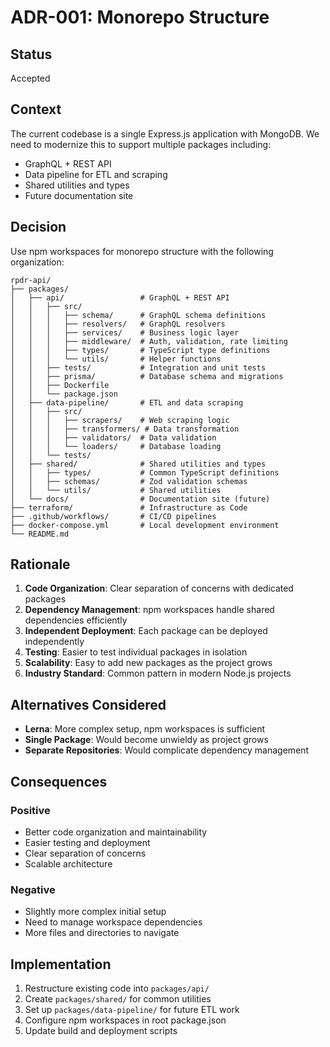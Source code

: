 # ADR-001: Monorepo Structure

## Status
Accepted

## Context
The current codebase is a single Express.js application with MongoDB. We need to modernize this to support multiple packages including:
- GraphQL + REST API
- Data pipeline for ETL and scraping
- Shared utilities and types
- Future documentation site

## Decision
Use npm workspaces for monorepo structure with the following organization:

```
rpdr-api/
├── packages/
│   ├── api/                 # GraphQL + REST API
│   │   ├── src/
│   │   │   ├── schema/      # GraphQL schema definitions
│   │   │   ├── resolvers/   # GraphQL resolvers
│   │   │   ├── services/    # Business logic layer
│   │   │   ├── middleware/  # Auth, validation, rate limiting
│   │   │   ├── types/       # TypeScript type definitions
│   │   │   └── utils/       # Helper functions
│   │   ├── tests/           # Integration and unit tests
│   │   ├── prisma/          # Database schema and migrations
│   │   ├── Dockerfile
│   │   └── package.json
│   ├── data-pipeline/       # ETL and data scraping
│   │   ├── src/
│   │   │   ├── scrapers/    # Web scraping logic
│   │   │   ├── transformers/ # Data transformation
│   │   │   ├── validators/  # Data validation
│   │   │   └── loaders/     # Database loading
│   │   └── tests/
│   ├── shared/              # Shared utilities and types
│   │   ├── types/           # Common TypeScript definitions
│   │   ├── schemas/         # Zod validation schemas
│   │   └── utils/           # Shared utilities
│   └── docs/                # Documentation site (future)
├── terraform/               # Infrastructure as Code
├── .github/workflows/       # CI/CD pipelines
├── docker-compose.yml       # Local development environment
└── README.md
```

## Rationale
1. **Code Organization**: Clear separation of concerns with dedicated packages
2. **Dependency Management**: npm workspaces handle shared dependencies efficiently
3. **Independent Deployment**: Each package can be deployed independently
4. **Testing**: Easier to test individual packages in isolation
5. **Scalability**: Easy to add new packages as the project grows
6. **Industry Standard**: Common pattern in modern Node.js projects

## Alternatives Considered
- **Lerna**: More complex setup, npm workspaces is sufficient
- **Single Package**: Would become unwieldy as project grows
- **Separate Repositories**: Would complicate dependency management

## Consequences
### Positive
- Better code organization and maintainability
- Easier testing and deployment
- Clear separation of concerns
- Scalable architecture

### Negative
- Slightly more complex initial setup
- Need to manage workspace dependencies
- More files and directories to navigate

## Implementation
1. Restructure existing code into `packages/api/`
2. Create `packages/shared/` for common utilities
3. Set up `packages/data-pipeline/` for future ETL work
4. Configure npm workspaces in root package.json
5. Update build and deployment scripts
